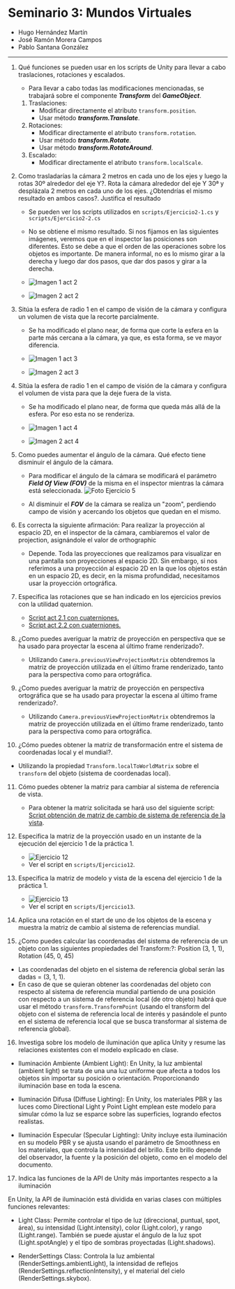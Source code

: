 # Seminario 3: Mundos Virtuales

* Hugo Hernández Martín
* José Ramón Morera Campos
* Pablo Santana González

---

1. Qué funciones se pueden usar en los scripts de Unity para llevar a cabo traslaciones, rotaciones y escalados.

    * Para llevar a cabo todas las modificaciones mencionadas, se trabajará sobre el componente ***Transform*** del ***GameObject***. 

    1. Traslaciones:
        -  Modificar directamente el atributo `transform.position`.
        - Usar método ***transform.Translate***.
    2. Rotaciones:
        -  Modificar directamente el atributo `transform.rotation`.
        - Usar método ***transform.Rotate***.
        - Usar método ***transform.RotateAround***.
    3. Escalado:
        - Modificar directamente el atributo `transform.localScale`.

2. Como trasladarías la cámara 2 metros en cada uno de los ejes y luego la rotas 30º alrededor del eje Y?. Rota la cámara alrededor del eje Y 30ª y desplázala 2 metros en cada uno de los ejes. ¿Obtendrías el mismo resultado en ambos casos?. Justifica el resultado

    * Se pueden ver los scripts utilizados en `scripts/Ejercicio2-1.cs` y `scripts/Ejercicio2-2.cs`
    * No se obtiene el mismo resultado. Si nos fijamos en las siguientes imágenes, veremos que en el inspector las posiciones son diferentes. Esto se debe a que el orden de las operaciones sobre los objetos es importante. De manera informal, no es lo mismo girar a la derecha y luego dar dos pasos, que dar dos pasos y girar a la derecha.
  
    * ![Imagen 1 act 2](img/Ejercicio2-1.PNG)
    * ![Imagen 2 act 2](img/Ejercicio2-2.PNG) 

3. Sitúa la esfera de radio 1 en el campo de visión de la cámara y configura un volumen de vista que la recorte parcialmente.

    * Se ha modificado el plano near, de forma que corte la esfera en la parte más cercana a la cámara, ya que, es esta forma, se ve mayor diferencia.

    * ![Imagen 1 act 3](./img/Ejercicio3-1.PNG)

    * ![Imagen 2 act 3](./img/Ejercicio3-2.PNG)

4. Sitúa la esfera de radio 1 en el campo de visión de la cámara y configura el volumen de vista para que la deje fuera de la vista.
    * Se ha modificado el plano near, de forma que queda más allá de la esfera. Por eso esta no se renderiza.

    * ![Imagen 1 act 4](./img/Ejercicio4-1.PNG)

    * ![Imagen 2 act 4](./img/Ejercicio4-2.PNG)

5. Como puedes aumentar el ángulo de la cámara. Qué efecto tiene disminuir el ángulo de la cámara.

    * Para modificar el ángulo de la cámara se modificará el parámetro ***Field Of View (FOV)*** de la misma en el inspector mientras la cámara está seleccionada. ![Foto Ejercicio 5](./img/Ejercicio5-1.png)

    * Al disminuir el ***FOV*** de la cámara se realiza un "zoom", perdiendo campo de visión y acercando los objetos que quedan en el mismo.

6. Es correcta la siguiente afirmación: Para realizar la proyección al espacio 2D, en el inspector de la cámara, cambiaremos el valor de projection, asignándole el valor de orthographic

    * Depende. Toda las proyecciones que realizamos para visualizar en una pantalla son proyecciones al espacio 2D. Sin embargo, si nos referimos a una proyección al espacio 2D en la que los objetos están en un espacio 2D, es decir, en la misma profundidad, necesitamos usar la proyección ortográfica.

7. Especifica las rotaciones que se han indicado en los ejercicios previos con la utilidad quaternion.

    * [Script act 2.1 con cuaterniones.](./scripts/Ejercicio7-1.cs)
    * [Script act 2.2 con cuaterniones.](./scripts/Ejercicio7-2.cs)

8. ¿Como puedes averiguar la matriz de proyección en perspectiva que se ha usado para proyectar la escena al último frame renderizado?.
   * Utilizando `Camera.previousViewProjectionMatrix` obtendremos la matriz de proyección utilizada en el último frame renderizado, tanto para la perspectiva como para ortográfica.

9. ¿Como puedes averiguar la matriz de proyección en perspectiva ortográfica que se ha usado para proyectar la escena al último frame renderizado?.
   * Utilizando `Camera.previousViewProjectionMatrix` obtendremos la matriz de proyección utilizada en el último frame renderizado, tanto para la perspectiva como para ortográfica.

10. ¿Cómo puedes obtener la matriz de transformación entre el sistema de coordenadas local y el mundial?.
   * Utilizando la propiedad `Transform.localToWorldMatrix` sobre el `transform` del objeto (sistema de coordenadas local).

11. Cómo puedes obtener la matriz para cambiar al sistema de referencia de vista.

    * Para obtener la matriz solicitada se hará uso del siguiente script: [Script obtención de matriz de cambio de sistema de referencia de la vista](./scripts/Ejercicio11-1.cs).

12. Especifica la matriz de la proyección usado en un instante de la ejecución del ejercicio 1 de la práctica 1.
    * ![Ejercicio 12](img/Ejercicio12.PNG)
    * Ver el script en `scripts/Ejercicio12`.
13. Especifica la matriz de modelo y vista de la escena del ejercicio 1 de la práctica 1.
    * ![Ejercicio 13](img/Ejercicio13.PNG)
    * Ver el script en `scripts/Ejercicio13`.
14. Aplica una rotación en el start de uno de los objetos de la escena y muestra la matriz de cambio al sistema de referencias mundial.

15. ¿Como puedes calcular las coordenadas del sistema de referencia de un objeto con las siguientes propiedades del Transform:?: 
Position (3, 1, 1), Rotation (45, 0, 45)
   * Las coordenadas del objeto en el sistema de referencia global serán las dadas = (3, 1, 1).
   * En caso de que se quieran obtener las coordenadas del objeto con respecto al sistema de referencia mundial partiendo de una posición con respecto a un sistema de referencia local (de otro objeto) habrá que usar el método `transform.TransformPoint` (usando el transform del objeto con el sistema de referencia local de interés y pasándole el punto en el sistema de referencia local que se busca transformar al sistema de referencia global).

16. Investiga sobre los modelo de iluminación que aplica Unity y resume las relaciones existentes con el modelo explicado en clase.
* Iluminación Ambiente (Ambient Light):
En Unity, la luz ambiental (ambient light) se trata de una  una luz uniforme que afecta a todos los objetos sin importar su posición o orientación. Proporcionando iluminación base en toda la escena.

* Iluminación Difusa (Diffuse Lighting):
En Unity, los materiales PBR y las luces como Directional Light y Point Light emplean este modelo para simular cómo la luz se esparce sobre las superficies, logrando efectos realistas.
* Iluminación Especular (Specular Lighting):
Unity incluye esta iluminación en su modelo PBR y se ajusta usando el parámetro de Smoothness en los materiales, que controla la intensidad del brillo. Este brillo depende del observador, la fuente y la posición del objeto, como en el modelo del documento.
  

17. Indica las funciones de la API de Unity más importantes respecto a la iluminación
    
En Unity, la API de iluminación está dividida en varias clases con múltiples funciones relevantes:

   * Light Class: Permite controlar el tipo de luz (direccional, puntual, spot, área), su intensidad (Light.intensity), color (Light.color), y rango (Light.range). También se puede ajustar el ángulo de la luz spot (Light.spotAngle) y el tipo de sombras proyectadas (Light.shadows).

   * RenderSettings Class: Controla la luz ambiental (RenderSettings.ambientLight), la intensidad de reflejos (RenderSettings.reflectionIntensity), y el material del cielo (RenderSettings.skybox).
